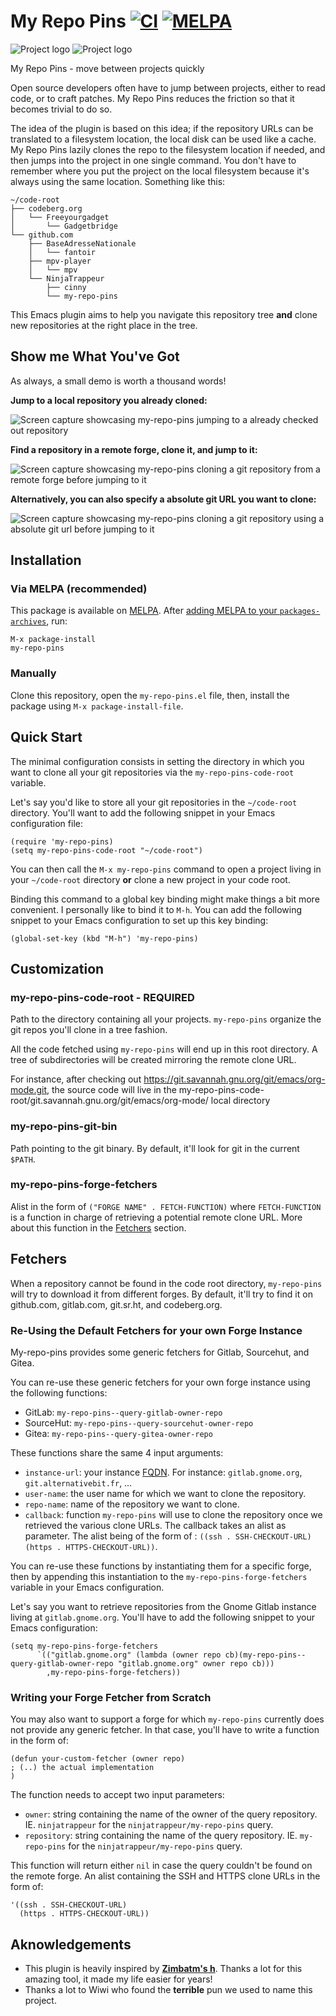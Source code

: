 # My Repo Pins  [![CI](https://github.com/NinjaTrappeur/my-repo-pins/actions/workflows/test.yml/badge.svg)](https://github.com/NinjaTrappeur/my-repo-pins/actions/workflows/test.yml) [![MELPA](https://melpa.org/packages/my-repo-pins-badge.svg)](https://melpa.org/#/my-repo-pins)

![Project logo](./doc/assets/logo-white.svg#gh-dark-mode-only)
![Project logo](./doc/assets/logo-black.svg#gh-light-mode-only)

My Repo Pins - move between projects quickly

Open source developers often have to jump between projects, either to read code, or to craft patches. My Repo Pins reduces the friction so that it becomes trivial to do so.

The idea of the plugin is based on this idea; if the repository URLs can be translated to a filesystem location, the local disk can be used like a cache. My Repo Pins lazily clones the repo to the filesystem location if needed, and then jumps into the project in one single command. You don't have to remember where you put the project on the local filesystem because it's always using the same location. Something like this:

```
~/code-root
├── codeberg.org
│   └── Freeyourgadget
│       └── Gadgetbridge
└── github.com
    ├── BaseAdresseNationale
    │   └── fantoir
    ├── mpv-player
    │   └── mpv
    └── NinjaTrappeur
        ├── cinny
        └── my-repo-pins
```

This Emacs plugin aims to help you navigate this repository tree **and** clone new repositories at the right place in the tree.

## Show me What You've Got

As always, a small demo is worth a thousand words!

**Jump to a local repository you already cloned:**

![Screen capture showcasing my-repo-pins jumping to a already checked out repository](./doc/assets/jump-local.webp)

**Find a repository in a remote forge, clone it, and jump to it:**

![Screen capture showcasing my-repo-pins cloning a git repository from a remote forge before jumping to it](./doc/assets/clone-project.webp)

**Alternatively, you can also specify a absolute git URL you want to clone:**

![Screen capture showcasing my-repo-pins cloning a git repository using a absolute git url before jumping to it](./doc/assets/clone-absolute-url.webp)

## Installation

### Via MELPA (recommended)

This package is available on [MELPA](https://melpa.org). After [adding MELPA to your `packages-archives`](https://melpa.org/#/getting-started), run:

```
M-x package-install
my-repo-pins
```

### Manually

Clone this repository, open the `my-repo-pins.el` file, then, install the package using `M-x package-install-file`.

## Quick Start

The minimal configuration consists in setting the directory in which you want to clone all your git repositories via the `my-repo-pins-code-root` variable.

Let's say you'd like to store all your git repositories in the `~/code-root` directory. You'll want to add the following snippet in your Emacs configuration file:

```elisp
(require 'my-repo-pins)
(setq my-repo-pins-code-root "~/code-root")
```

You can then call the `M-x my-repo-pins` command to open a project living in your `~/code-root` directory **or** clone a new project in your code root.

Binding this command to a global key binding might make things a bit more convenient. I personally like to bind it to `M-h`. You can add the following snippet to your Emacs configuration to set up this key binding:

```elisp
(global-set-key (kbd "M-h") 'my-repo-pins)
```

## Customization

### my-repo-pins-code-root - REQUIRED

Path to the directory containing all your projects. `my-repo-pins` organize the git repos you'll clone in a tree fashion.

All the code fetched using `my-repo-pins` will end up in this root directory. A tree of subdirectories will be created mirroring the remote clone URL.

For instance, after checking out https://git.savannah.gnu.org/git/emacs/org-mode.git, the source code will live in the my-repo-pins-code-root/git.savannah.gnu.org/git/emacs/org-mode/ local directory

### my-repo-pins-git-bin

Path pointing to the git binary. By default, it'll look for git in the current `$PATH`.

### my-repo-pins-forge-fetchers

Alist in the form of `("FORGE NAME" . FETCH-FUNCTION)` where `FETCH-FUNCTION` is a function in charge of retrieving a potential remote clone URL. More about this function in the [Fetchers](#fetchers) section.

## Fetchers

When a repository cannot be found in the code root directory, `my-repo-pins` will try to download it from different forges. By default, it'll try to find it on github.com, gitlab.com, git.sr.ht, and codeberg.org.

### Re-Using the Default Fetchers for your own Forge Instance

My-repo-pins provides some generic fetchers for Gitlab, Sourcehut, and Gitea.

You can re-use these generic fetchers for your own forge instance using the following functions:

- GitLab: `my-repo-pins--query-gitlab-owner-repo`
- SourceHut: `my-repo-pins--query-sourcehut-owner-repo`
- Gitea: `my-repo-pins--query-gitea-owner-repo`

These functions share the same 4 input arguments:

- `instance-url`: your instance [FQDN](https://fr.wikipedia.org/wiki/Fully_qualified_domain_name). For instance: `gitlab.gnome.org`, `git.alternativebit.fr`, …
- `user-name`: the user name for which we want to clone the repository.
- `repo-name`: name of the repository we want to clone.
- `callback`: function `my-repo-pins` will use to clone the repository once we retrieved the various clone URLs. The callback takes an alist as parameter. The alist being of the form of : `((ssh . SSH-CHECKOUT-URL) (https . HTTPS-CHECKOUT-URL))`.

You can re-use these functions by instantiating them for a specific forge, then by appending this instantiation to the `my-repo-pins-forge-fetchers` variable in your Emacs configuration.

Let's say you want to retrieve repositories from the Gnome Gitlab instance living at `gitlab.gnome.org`. You'll have to add the following snippet to your Emacs configuration:

```elisp
(setq my-repo-pins-forge-fetchers
      `(("gitlab.gnome.org" (lambda (owner repo cb)(my-repo-pins--query-gitlab-owner-repo "gitlab.gnome.org" owner repo cb)))
        ,my-repo-pins-forge-fetchers))
```

### Writing your Forge Fetcher from Scratch

You may also want to support a forge for which `my-repo-pins` currently does not provide any generic fetcher. In that case, you'll have to write a function in the form of:

```elisp
(defun your-custom-fetcher (owner repo)
; (..) the actual implementation
)
```

The function needs to accept two input parameters:

- `owner`: string containing the name of the owner of the query repository. IE. `ninjatrappeur` for the `ninjatrappeur/my-repo-pins` query.
- `repository`: string containing the name of the query repository. IE. `my-repo-pins` for the `ninjatrappeur/my-repo-pins` query.

This function will return either `nil` in case the query couldn't be found on the remote forge. An alist containing the SSH and HTTPS clone URLs in the form of:

```elisp
'((ssh . SSH-CHECKOUT-URL)
  (https . HTTPS-CHECKOUT-URL))
```

## Aknowledgements

- This plugin is heavily inspired by [**Zimbatm's h**](https://github.com/zimbatm/h). Thanks a lot for this amazing tool, it made my life easier for years!
- Thanks a lot to Wiwi who found the **terrible** pun we used to name this project.
